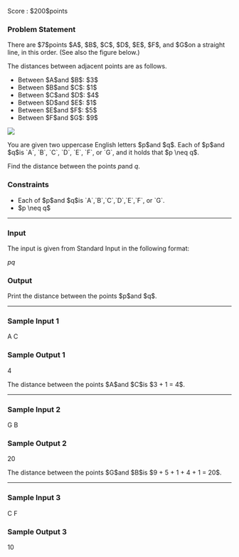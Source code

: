 
<div>

<span>

<span>

<p>
Score : $200$points
</p>

<div>

<section>

### **Problem Statement**

<p>
There are $7$points $A$, $B$, $C$, $D$, $E$, $F$, and $G$on a straight line, in this order. (See also the figure below.)

The distances between adjacent points are as follows.
</p>

<ul>

<li>
Between $A$and $B$: $3$
</li>

<li>
Between $B$and $C$: $1$
</li>

<li>
Between $C$and $D$: $4$
</li>

<li>
Between $D$and $E$: $1$
</li>

<li>
Between $E$and $F$: $5$
</li>

<li>
Between $F$and $G$: $9$
</li>

</ul>

<p>

<img src="https://img.atcoder.jp/ghi/abc305b_33d2c7bcdf92725cf9145e524f6907c76fd1f50fe06fd37b511b8bd3c27e3638.jpg">

</img>

</p>

<p>
You are given two uppercase English letters $p$and $q$. Each of $p$and $q$is `A`, `B`, `C`, `D`, `E`, `F`, or `G`, and it holds that $p \neq q$.

Find the distance between the points $p$and $q$.
</p>

</section>

</div>

<div>

<section>

### **Constraints**

<ul>

<li>
Each of $p$and $q$is `A`,`B`,`C`,`D`,`E`,`F`, or `G`.
</li>

<li>
$p \neq q$
</li>

</ul>

</section>

</div>

---

<div>

<div>

<section>

### **Input**

<p>
The input is given from Standard Input in the following format:
</p>

<div>

$p$$q$
</div>

</section>

</div>

<div>

<section>

### **Output**

<p>
Print the distance between the points $p$and $q$.
</p>

</section>

</div>

</div>

---

<div>

<section>

### **Sample Input 1**

<div>

A C

</div>

</section>

</div>

<div>

<section>

### **Sample Output 1**

<div>

4

</div>

<p>
The distance between the points $A$and $C$is $3 + 1 = 4$.
</p>

</section>

</div>

---

<div>

<section>

### **Sample Input 2**

<div>

G B

</div>

</section>

</div>

<div>

<section>

### **Sample Output 2**

<div>

20

</div>

<p>
The distance between the points $G$and $B$is $9 + 5 + 1 + 4 + 1 = 20$.
</p>

</section>

</div>

---

<div>

<section>

### **Sample Input 3**

<div>

C F

</div>

</section>

</div>

<div>

<section>

### **Sample Output 3**

<div>

10

</div>

</section>

</div>

</span>

</span>

</div>
